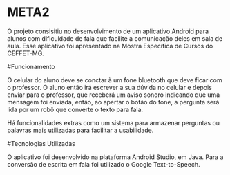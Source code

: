 # META2

O projeto consisitiu no desenvolvimento de um aplicativo Android para alunos com dificuldade de fala que facilite a comunicação deles em sala de aula. Esse aplicativo  foi apresentado na Mostra Específica de Cursos do CEFFET-MG.

#Funcionamento

O celular do aluno deve se conctar à um fone bluetooth que deve ficar com o professor.
O aluno então irá escrever a sua dúvida no celular e depois enviar para o professor, que receberá um aviso sonoro indicando que uma mensagem foi enviada, então, ao apertar o botão do fone, a pergunta será lida por um robô que converte o texto para fala.

Há funcionalidades extras como um sistema para armazenar perguntas ou palavras mais utilizadas para facilitar a usabilidade.

#Tecnologias Utilizadas

O aplicativo foi desenvolvido na plataforma Android Studio, em Java. Para a conversão de escrita em fala foi utilizado o Google Text-to-Speech.
